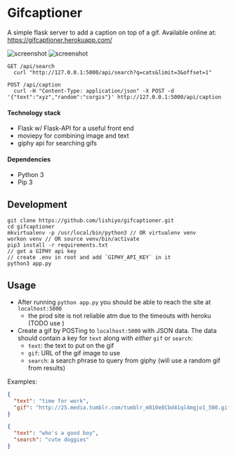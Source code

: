 # Gifcaptioner

A simple flask server to add a caption on top of a gif. Available online at: https://gifcaptioner.herokuapp.com/

![screenshot](https://media.giphy.com/media/3ohs7SIXVLf9HkE1HO/giphy.gif)
![screenshot](https://media.giphy.com/media/xT0xehettm94WhYamk/giphy.gif)

```
GET /api/search
  curl "http://127.0.0.1:5000/api/search?q=cats&limit=3&offset=1"

POST /api/caption
  curl -H "Content-Type: application/json" -X POST -d '{"text":"xyz","random":"corgis"}' http://127.0.0.1:5000/api/caption

```

#### Technology stack
- Flask w/ Flask-API for a useful front end
- moviepy for combining image and text
- giphy api for searching gifs

#### Dependencies
- Python 3
- Pip 3

## Development
```shell
git clone https://github.com/lishiyo/gifcaptioner.git
cd gifcaptioner
mkvirtualenv -p /usr/local/bin/python3 // OR virtualenv venv
workon venv // OR source venv/bin/activate
pip3 install -r requirements.txt
// get a GIPHY api key
// create .env in root and add `GIPHY_API_KEY` in it
python3 app.py
```

## Usage
- After running `python app.py` you should be able to reach the site at `localhost:5000`
  - the prod site is not reliable atm due to the timeouts with heroku (TODO use )
- Create a gif by POSTing to `localhost:5000` with JSON data. The data should contain a key for `text` along with *either* `gif` or `search`:
  - `text`: the text to put on the gif
  - `gif`: URL of the gif image to use
  - `search`: a search phrase to query from giphy (will use a random gif from results)
  
Examples:
```json
{
  "text": "time for work", 
  "gif": "http://25.media.tumblr.com/tumblr_m810e8Cbd41ql4mgjo1_500.gif"
}
```
```json
{
  "text": "who's a good boy", 
  "search": "cute doggies"
}
```

